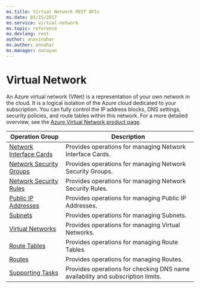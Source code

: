 ```yaml
---
ms.title: Virtual Network REST APIs
ms.date: 03/15/2017
ms.service: virtual-network
ms.topic: reference
ms.devlang: rest
author: anavinahar 
ms.author: annahar 
ms.manager: narayan
---
```

# Virtual Network

An Azure virtual network (VNet) is a representation of your own network in the cloud. It is a logical isolation of the Azure cloud dedicated to your subscription. You can fully control the IP address blocks, DNS settings, security policies, and route tables within this network. For a more detailed overview, see the [Azure Virtual Network product page](https://azure.microsoft.com/services/virtual-network). 
  

|Operation Group|Description|
|---|---|
|[Network Interface Cards](network-interface-cards.md) |Provides operations for managing Network Interface Cards.|
|[Network Security Groups](network-security-groups.md)   | Provides operations for managing Network Security Groups.|
|[Network Security Rules](network-security-rules.md)   |Provides operations for managing Network Security Rules.| 
|[Public IP Addresses](public-ip-addresses.md)   | Provides operations for managing Public IP Addresses.| 
|[Subnets](subnets.md)  |Provides operations for managing Subnets.| 
|[Virtual Networks](virtual-networks.md)  |Provides operations for managing Virtual Networks.| 
|[Route Tables](route-tables.md)   |Provides operations for managing Route Tables.| 
|[Routes](~/docs-ref-autogen/network/routes.json)   |Provides operations for managing Routes.| 
|[Supporting Tasks](supporting-tasks.md)   |Provides operations for checking DNS name availability and subscription limits.| 

 
